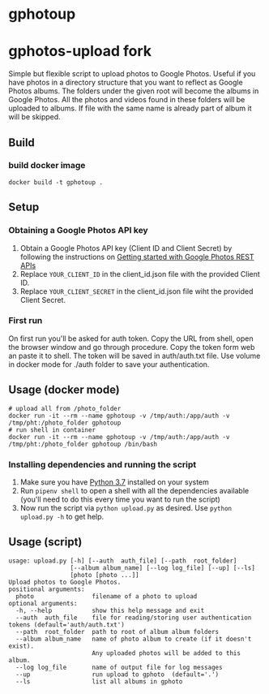 # gphotoup
# gphotos-upload fork
Simple but flexible script to upload photos to Google Photos. Useful if you have photos in a directory structure that you want to reflect as Google Photos albums.
The folders under the given root will become the albums in Google Photos. All the photos and videos found in these folders will be uploaded to albums.
If file with the same name is already part of album it will be skipped.

## Build
### build docker image
```
docker build -t gphotoup .
```
## Setup
### Obtaining a Google Photos API key

1. Obtain a Google Photos API key (Client ID and Client Secret) by following the instructions on [Getting started with Google Photos REST APIs](https://developers.google.com/photos/library/guides/get-started)
2. Replace `YOUR_CLIENT_ID` in the client_id.json file with the provided Client ID. 
3. Replace `YOUR_CLIENT_SECRET` in the client_id.json file wiht the provided Client Secret.

### First run
On first run you'll be asked for auth token.
Copy the URL from shell, open the browser window and go through procedure.
Copy the token form web an paste it to shell.
The token will be saved in auth/auth.txt file.
Use volume in docker mode for ./auth folder to save your authentication.
## Usage (docker mode)
```
# upload all from /photo_folder
docker run -it --rm --name gphotoup -v /tmp/auth:/app/auth -v /tmp/pht:/photo_folder gphotoup
# run shell in container 
docker run -it --rm --name gphotoup -v /tmp/auth:/app/auth -v /tmp/pht:/photo_folder gphotoup /bin/bash
```

### Installing dependencies and running the script

1. Make sure you have [Python 3.7](https://www.python.org/downloads/) installed on your system
2. Run `pipenv shell` to open a shell with all the dependencies available (you'll need to do this every time you want to run the script)
3. Now run the script via `python upload.py` as desired. Use `python upload.py -h` to get help.

## Usage (script) 

```
usage: upload.py [-h] [--auth  auth_file] [--path  root_folder]
                 [--album album_name] [--log log_file] [--up] [--ls]
                 [photo [photo ...]]
Upload photos to Google Photos.
positional arguments:
  photo                filename of a photo to upload
optional arguments:
  -h, --help           show this help message and exit
  --auth  auth_file    file for reading/storing user authentication tokens (default='auth/auth.txt')
  --path  root_folder  path to root of album album folders
  --album album_name   name of photo album to create (if it doesn't exist).
                       Any uploaded photos will be added to this album.
  --log log_file       name of output file for log messages
  --up                 run upload to gphoto  (default='.')
  --ls                 list all albums in gphoto
```